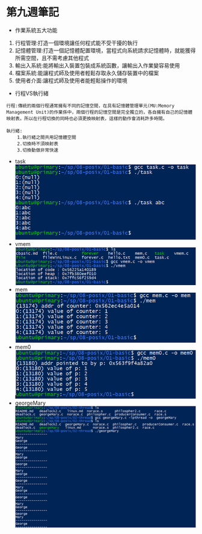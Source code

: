 # 第九週筆記
* 作業系統五大功能
1. 行程管理:打造一個環境讓任何程式能不受干擾的執行
2. 記憶體管理:打造一個記憶體配置環境，當程式向系統請求記憶體時，就能獲得所需空間，且不需考慮其他程式
3. 輸出入系統:能將輸出入裝置包裝成系統函數，讓輸出入作業變容易使用
4. 檔案系統:能讓程式師及使用者輕鬆存取永久儲存裝置中的檔案
5. 使用者介面:讓程式師及使用者能輕鬆操作的環境

* 行程VS執行緒
```
行程:傳統的兩個行程通常擁有不同的記憶空間，在具有記憶體管理單元(MU:Memory Management Unit)的作業係中，兩個行程的記憶空間是完全獨立的，各自擁有自己的記憶體映射表。所以在行程切換的同時也必須更換映射表，這樣的動作會消耗許多時間。

執行緒:
    1.執行緒之間共用記憶體空間
    2.切換時不須映射表
    3.切換動做非常快速
```

* task
![](week9-1.png)
* vmem
![](week9-2.png)
* mem
![](week9-3.png)
* mem0
![](week9-4.png)
* georgeMary
![](week9-5.png)